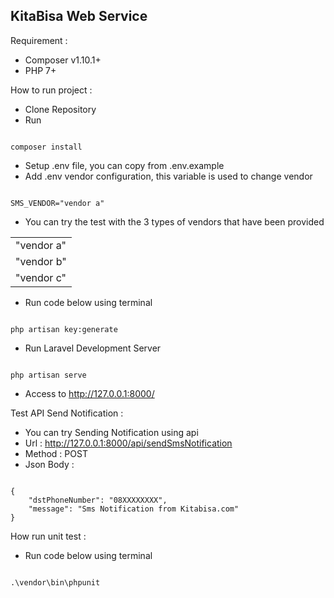 ## KitaBisa Web Service

Requirement : 
- Composer v1.10.1+
- PHP 7+

How to run project : 

- Clone Repository
- Run
<pre><code>
composer install
</code></pre>
- Setup .env file, you can copy from .env.example
- Add .env vendor configuration, this variable is used to change vendor 
<pre><code>
SMS_VENDOR="vendor a"
</code></pre>
- You can try the test with the 3 types of vendors that have been provided
<table>
    <tr>
        <td>"vendor a"</td>
    </tr>
    <tr>
        <td>"vendor b"</td>
    </tr>
    <tr>
        <td>"vendor c"</td>
    </tr>
</table>

- Run code below using terminal
<pre><code>
php artisan key:generate
</code></pre>
- Run Laravel Development Server
<pre><code>
php artisan serve
</code></pre>
- Access to http://127.0.0.1:8000/


Test API Send Notification : 

- You can try Sending Notification using api
- Url : http://127.0.0.1:8000/api/sendSmsNotification
- Method : POST
- Json Body : 
<pre><code>
{
    "dstPhoneNumber": "08XXXXXXXX",
    "message": "Sms Notification from Kitabisa.com" 
}
</code></pre>

How run unit test : 

- Run code below using terminal
<pre><code>
.\vendor\bin\phpunit
</code></pre>
